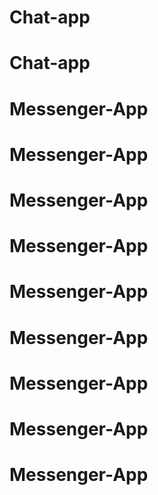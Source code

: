 # Chat-app
# Chat-app
# Messenger-App
# Messenger-App
# Messenger-App
# Messenger-App
# Messenger-App
# Messenger-App
# Messenger-App
# Messenger-App
# Messenger-App
